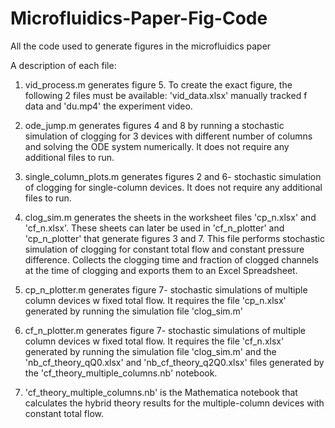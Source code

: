 # Microfluidics-Paper-Fig-Code
All the code used to generate figures in the microfluidics paper

A description of each file:

1. vid_process.m generates figure 5. To create the exact figure, the following 2 files must be available: 'vid_data.xlsx' manually tracked f data and 'du.mp4' the experiment video. 


2. ode_jump.m generates figures 4 and 8 by running a stochastic simulation of clogging for 3 devices with different number of columns and solving the ODE system numerically. It does not require any additional files to run.


3. single_column_plots.m generates figures 2 and 6- stochastic simulation of clogging for single-column devices. It does not require any additional files to run.


4. clog_sim.m generates the sheets in the worksheet files 'cp_n.xlsx' and 'cf_n.xlsx'. These sheets can later be used in 'cf_n_plotter' and 'cp_n_plotter' that generate figures 3 and 7. This file performs stochastic simulation of clogging for constant total flow and constant pressure difference. Collects the clogging time and fraction of clogged channels at the time of clogging and exports them to an Excel Spreadsheet.


5. cp_n_plotter.m generates figure 7- stochastic simulations of multiple column devices w fixed total flow. It requires the file 'cp_n.xlsx' generated by running the simulation file 'clog_sim.m' 


6. cf_n_plotter.m generates figure 7- stochastic simulations of multiple column devices w fixed total flow. It requires the file 'cf_n.xlsx' generated by running the simulation file 'clog_sim.m' and the 'nb_cf_theory_qQ0.xlsx' and 'nb_cf_theory_q2Q0.xlsx' files generated by the 'cf_theory_multiple_columns.nb' notebook.



7. 'cf_theory_multiple_columns.nb' is the Mathematica notebook that calculates the hybrid theory results for the multiple-column devices with constant total flow. 

